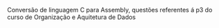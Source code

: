 Conversão de linguagem C para Assembly, questões referentes á p3 do curso de Organização e Aquitetura de Dados